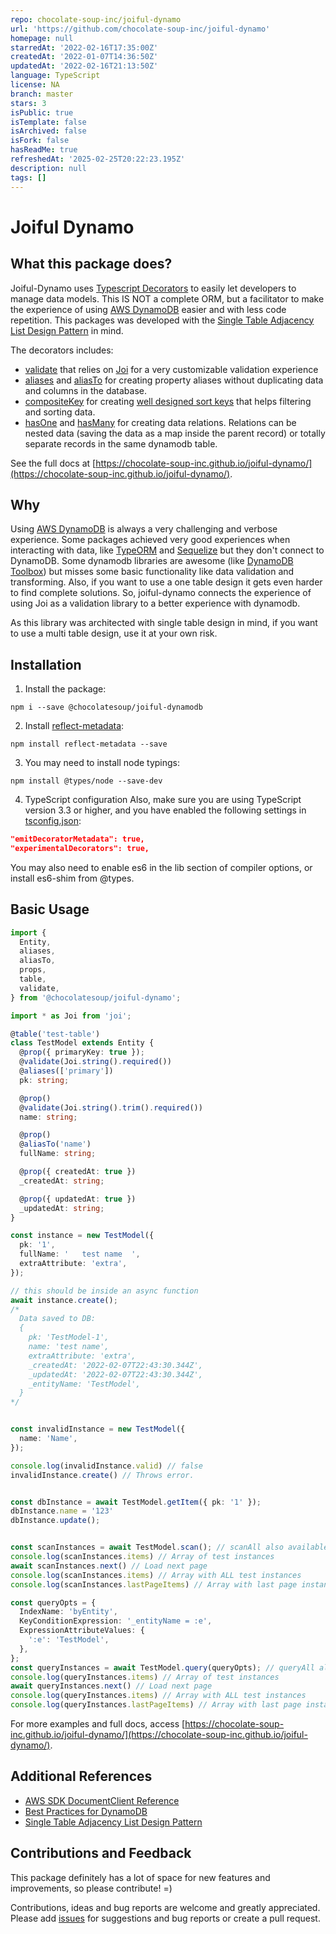 ```yaml
---
repo: chocolate-soup-inc/joiful-dynamo
url: 'https://github.com/chocolate-soup-inc/joiful-dynamo'
homepage: null
starredAt: '2022-02-16T17:35:00Z'
createdAt: '2022-01-07T14:36:50Z'
updatedAt: '2022-02-16T21:13:50Z'
language: TypeScript
license: NA
branch: master
stars: 3
isPublic: true
isTemplate: false
isArchived: false
isFork: false
hasReadMe: true
refreshedAt: '2025-02-25T20:22:23.195Z'
description: null
tags: []
---
```


# Joiful Dynamo

## What this package does?

Joiful-Dynamo uses [Typescript Decorators](https://www.typescriptlang.org/docs/handbook/decorators.html) to easily let developers to manage data models. This IS NOT a complete ORM, but a facilitator to make the experience of using [AWS DynamoDB]((https://aws.amazon.com/dynamodb)) easier and with less code repetition. This packages was developed with the [Single Table Adjacency List Design Pattern](https://docs.aws.amazon.com/amazondynamodb/latest/developerguide/bp-adjacency-graphs.html) in mind.

The decorators includes:
 - [validate](https://chocolate-soup-inc.github.io/joiful-dynamo/modules/Decorators.html#validate) that relies on [Joi](https://joi.dev/) for a very customizable validation experience
 - [aliases](https://chocolate-soup-inc.github.io/joiful-dynamo/modules/Decorators.html#aliases) and [aliasTo](https://chocolate-soup-inc.github.io/joiful-dynamo/modules/Decorators.html#aliasTo) for creating property aliases without duplicating data and columns in the database.
 - [compositeKey](https://chocolate-soup-inc.github.io/joiful-dynamo/modules/Decorators.html#compositeKey) for creating [well designed sort keys](https://docs.aws.amazon.com/amazondynamodb/latest/developerguide/bp-sort-keys.html) that helps filtering and sorting data.
 - [hasOne](https://chocolate-soup-inc.github.io/joiful-dynamo/modules/Decorators.html#hasOne) and [hasMany](https://chocolate-soup-inc.github.io/joiful-dynamo/modules/Decorators.html#hasMany) for creating data relations. Relations can be nested data (saving the data as a map inside the parent record) or totally separate records in the same dynamodb table.

See the full docs at [https://chocolate-soup-inc.github.io/joiful-dynamo/](https://chocolate-soup-inc.github.io/joiful-dynamo/).

## Why

Using [AWS DynamoDB](https://aws.amazon.com/dynamodb) is always a very challenging and verbose experience. Some packages achieved very good experiences when interacting with data, like [TypeORM](https://typeorm.io/#/) and [Sequelize](https://sequelize.org/) but they don't connect to DynamoDB. Some dynamodb libraries are awesome (like [DynamoDB Toolbox](https://github.com/jeremydaly/dynamodb-toolbox)) but misses some basic functionality like data validation and transforming. Also, if you want to use a one table design it gets even harder to find complete solutions. So, joiful-dynamo connects the experience of using Joi as a validation library to a better experience with dynamodb.

As this library was architected with single table design in mind, if you want to use a multi table design, use it at your own risk.

## Installation

1. Install the package:

```
npm i --save @chocolatesoup/joiful-dynamodb
```

2. Install [reflect-metadata](https://github.com/rbuckton/reflect-metadata):

```
npm install reflect-metadata --save
```

3. You may need to install node typings:

```
npm install @types/node --save-dev
```

4. TypeScript configuration
Also, make sure you are using TypeScript version 3.3 or higher, and you have enabled the following settings in [tsconfig.json](https://www.typescriptlang.org/docs/handbook/tsconfig-json.html):

```json
"emitDecoratorMetadata": true,
"experimentalDecorators": true,
```

You may also need to enable es6 in the lib section of compiler options, or install es6-shim from @types.

## Basic Usage

```ts
import {
  Entity,
  aliases,
  aliasTo,
  props,
  table,
  validate,
} from '@chocolatesoup/joiful-dynamo';

import * as Joi from 'joi';

@table('test-table')
class TestModel extends Entity {
  @prop({ primaryKey: true });
  @validate(Joi.string().required())
  @aliases(['primary'])
  pk: string;

  @prop()
  @validate(Joi.string().trim().required())
  name: string;

  @prop()
  @aliasTo('name')
  fullName: string;

  @prop({ createdAt: true })
  _createdAt: string;

  @prop({ updatedAt: true })
  _updatedAt: string;
}

const instance = new TestModel({
  pk: '1',
  fullName: '   test name  ',
  extraAttribute: 'extra',
});

// this should be inside an async function
await instance.create();
/*
  Data saved to DB:
  {
    pk: 'TestModel-1',
    name: 'test name',
    extraAttribute: 'extra',
    _createdAt: '2022-02-07T22:43:30.344Z',
    _updatedAt: '2022-02-07T22:43:30.344Z',
    _entityName: 'TestModel',
  }
*/


const invalidInstance = new TestModel({
  name: 'Name',
});

console.log(invalidInstance.valid) // false
invalidInstance.create() // Throws error.


const dbInstance = await TestModel.getItem({ pk: '1' });
dbInstance.name = '123'
dbInstance.update();


const scanInstances = await TestModel.scan(); // scanAll also available
console.log(scanInstances.items) // Array of test instances
await scanInstances.next() // Load next page
console.log(scanInstances.items) // Array with ALL test instances
console.log(scanInstances.lastPageItems) // Array with last page instances

const queryOpts = {
  IndexName: 'byEntity',
  KeyConditionExpression: '_entityName = :e',
  ExpressionAttributeValues: {
    ':e': 'TestModel',
  },
};
const queryInstances = await TestModel.query(queryOpts); // queryAll also available
console.log(queryInstances.items) // Array of test instances
await queryInstances.next() // Load next page
console.log(queryInstances.items) // Array with ALL test instances
console.log(queryInstances.lastPageItems) // Array with last page instances
```

For more examples and full docs, access [https://chocolate-soup-inc.github.io/joiful-dynamo/](https://chocolate-soup-inc.github.io/joiful-dynamo/).

## Additional References
- [AWS SDK DocumentClient Reference](https://docs.aws.amazon.com/AWSJavaScriptSDK/latest/AWS/DynamoDB/DocumentClient.html)
- [Best Practices for DynamoDB](https://docs.aws.amazon.com/amazondynamodb/latest/developerguide/best-practices.html)
- [Single Table Adjacency List Design Pattern](https://docs.aws.amazon.com/amazondynamodb/latest/developerguide/bp-adjacency-graphs.html)
## Contributions and Feedback

This package definitely has a lot of space for new features and improvements, so please contribute! =)

Contributions, ideas and bug reports are welcome and greatly appreciated. Please add [issues](https://github.com/chocolate-soup-inc/joiful-dynamo/issues) for suggestions and bug reports or create a pull request.
